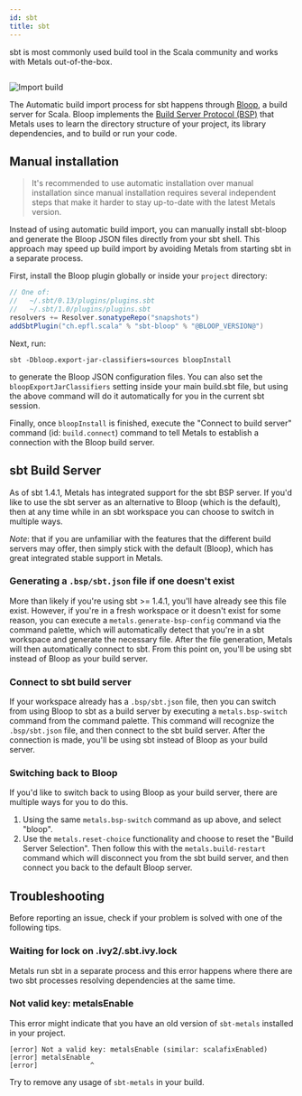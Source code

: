 ```yaml
---
id: sbt
title: sbt
---
```


sbt is most commonly used build tool in the Scala community and works with
Metals out-of-the-box.

```scala mdoc:automatic-installation:sbt

```

![Import build](https://i.imgur.com/t5RJ3q6.png)

The Automatic build import process for sbt happens through
[Bloop](https://scalacenter.github.io/bloop/), a build server for Scala. Bloop
implements the [Build Server Protocol
(BSP)](https://build-server-protocol.github.io/docs/specification) that Metals
uses to learn the directory structure of your project, its library dependencies,
and to build or run your code. 

## Manual installation

> It's recommended to use automatic installation over manual installation since
> manual installation requires several independent steps that make it harder to
> stay up-to-date with the latest Metals version.

Instead of using automatic build import, you can manually install sbt-bloop and
generate the Bloop JSON files directly from your sbt shell. This approach may
speed up build import by avoiding Metals from starting sbt in a separate
process.

First, install the Bloop plugin globally or inside your `project` directory:

```scala
// One of:
//   ~/.sbt/0.13/plugins/plugins.sbt
//   ~/.sbt/1.0/plugins/plugins.sbt
resolvers += Resolver.sonatypeRepo("snapshots")
addSbtPlugin("ch.epfl.scala" % "sbt-bloop" % "@BLOOP_VERSION@")
```

Next, run:

```
sbt -Dbloop.export-jar-classifiers=sources bloopInstall
```

to generate the Bloop JSON configuration files. You can also set the
`bloopExportJarClassifiers` setting inside your main build.sbt file, but using
the above command will do it automatically for you in the current sbt session.

Finally, once `bloopInstall` is finished, execute the "Connect to build server"
command (id: `build.connect`) command to tell Metals to establish a connection
with the Bloop build server.

## sbt Build Server

As of sbt 1.4.1, Metals has integrated support for the sbt BSP server. If you'd
like to use the sbt server as an alternative to Bloop (which is the default),
then at any time while in an sbt workspace you can choose to switch in multiple
ways.

_Note_: that if you are unfamiliar with the features that the different build
servers may offer, then simply stick with the default (Bloop), which has great
integrated stable support in Metals.

### Generating a `.bsp/sbt.json` file if one doesn't exist

More than likely if you're using sbt >= 1.4.1, you'll have already see this file
exist. However, if you're in a fresh workspace or it doesn't exist for some
reason, you can execute a `metals.generate-bsp-config` command via the command
palette, which will automatically detect that you're in a sbt workspace and
generate the necessary file. After the file generation, Metals will then
automatically connect to sbt. From this point on, you'll be using sbt instead of
Bloop as your build server.

### Connect to sbt build server

If your workspace already has a `.bsp/sbt.json` file, then you can switch from
using Bloop to sbt as a build server by executing a `metals.bsp-switch` command
from the command palette.  This command will recognize the `.bsp/sbt.json` file,
and then connect to the sbt build server. After the connection is made, you'll
be using sbt instead of Bloop as your build server.

### Switching back to Bloop

If you'd like to switch back to using Bloop as your build server, there are
multiple ways for you to do this.

1. Using the same `metals.bsp-switch` command as up above, and select "bloop".
2. Use the `metals.reset-choice` functionality and choose to reset the "Build
   Server Selection". Then follow this with the `metals.build-restart` command
   which will disconnect you from the sbt build server, and then connect you
   back to the default Bloop server.

## Troubleshooting

Before reporting an issue, check if your problem is solved with one of the
following tips.

### Waiting for lock on .ivy2/.sbt.ivy.lock

Metals run sbt in a separate process and this error happens where there are two
sbt processes resolving dependencies at the same time.

### Not valid key: metalsEnable

This error might indicate that you have an old version of `sbt-metals` installed
in your project.

```
[error] Not a valid key: metalsEnable (similar: scalafixEnabled)
[error] metalsEnable
[error]             ^
```

Try to remove any usage of `sbt-metals` in your build.
